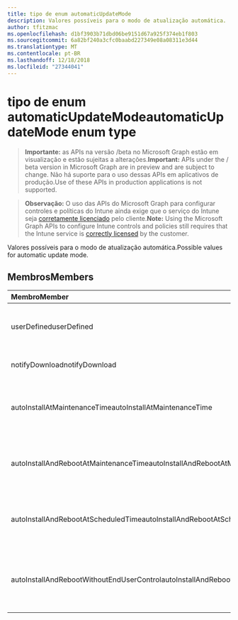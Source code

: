 ```yaml
---
title: tipo de enum automaticUpdateMode
description: Valores possíveis para o modo de atualização automática.
author: tfitzmac
ms.openlocfilehash: d1bf3903b71dbd06be9151d67a925f374eb1f803
ms.sourcegitcommit: 6a82bf240a3cfc0baabd227349e08a08311e3d44
ms.translationtype: MT
ms.contentlocale: pt-BR
ms.lasthandoff: 12/18/2018
ms.locfileid: "27344041"
---
```

# <a name="automaticupdatemode-enum-type"></a><span data-ttu-id="fd088-103">tipo de enum automaticUpdateMode</span><span class="sxs-lookup"><span data-stu-id="fd088-103">automaticUpdateMode enum type</span></span>

> <span data-ttu-id="fd088-104">**Importante:** as APIs na versão /beta no Microsoft Graph estão em visualização e estão sujeitas a alterações.</span><span class="sxs-lookup"><span data-stu-id="fd088-104">**Important:** APIs under the / beta version in Microsoft Graph are in preview and are subject to change.</span></span> <span data-ttu-id="fd088-105">Não há suporte para o uso dessas APIs em aplicativos de produção.</span><span class="sxs-lookup"><span data-stu-id="fd088-105">Use of these APIs in production applications is not supported.</span></span>

> <span data-ttu-id="fd088-106">**Observação:** O uso das APIs do Microsoft Graph para configurar controles e políticas do Intune ainda exige que o serviço do Intune seja [corretamente licenciado](https://go.microsoft.com/fwlink/?linkid=839381) pelo cliente.</span><span class="sxs-lookup"><span data-stu-id="fd088-106">**Note:** Using the Microsoft Graph APIs to configure Intune controls and policies still requires that the Intune service is [correctly licensed](https://go.microsoft.com/fwlink/?linkid=839381) by the customer.</span></span>

<span data-ttu-id="fd088-107">Valores possíveis para o modo de atualização automática.</span><span class="sxs-lookup"><span data-stu-id="fd088-107">Possible values for automatic update mode.</span></span>
## <a name="members"></a><span data-ttu-id="fd088-108">Membros</span><span class="sxs-lookup"><span data-stu-id="fd088-108">Members</span></span>
|<span data-ttu-id="fd088-109">Membro</span><span class="sxs-lookup"><span data-stu-id="fd088-109">Member</span></span>|<span data-ttu-id="fd088-110">Valor</span><span class="sxs-lookup"><span data-stu-id="fd088-110">Value</span></span>|<span data-ttu-id="fd088-111">Descrição</span><span class="sxs-lookup"><span data-stu-id="fd088-111">Description</span></span>|
|:---|:---|:---|
|<span data-ttu-id="fd088-112">userDefined</span><span class="sxs-lookup"><span data-stu-id="fd088-112">userDefined</span></span>|<span data-ttu-id="fd088-113">0</span><span class="sxs-lookup"><span data-stu-id="fd088-113">0</span></span>|<span data-ttu-id="fd088-114">Definido pelo usuário, valor padrão, sem intenção.</span><span class="sxs-lookup"><span data-stu-id="fd088-114">User Defined, default value, no intent.</span></span>|
|<span data-ttu-id="fd088-115">notifyDownload</span><span class="sxs-lookup"><span data-stu-id="fd088-115">notifyDownload</span></span>|<span data-ttu-id="fd088-116">1</span><span class="sxs-lookup"><span data-stu-id="fd088-116">1</span></span>|<span data-ttu-id="fd088-117">Notifica baixados.</span><span class="sxs-lookup"><span data-stu-id="fd088-117">Notify on download.</span></span>|
|<span data-ttu-id="fd088-118">autoInstallAtMaintenanceTime</span><span class="sxs-lookup"><span data-stu-id="fd088-118">autoInstallAtMaintenanceTime</span></span>|<span data-ttu-id="fd088-119">2</span><span class="sxs-lookup"><span data-stu-id="fd088-119">2</span></span>|<span data-ttu-id="fd088-120">Instalar automaticamente em tempo de manutenção.</span><span class="sxs-lookup"><span data-stu-id="fd088-120">Auto-install at maintenance time.</span></span>|
|<span data-ttu-id="fd088-121">autoInstallAndRebootAtMaintenanceTime</span><span class="sxs-lookup"><span data-stu-id="fd088-121">autoInstallAndRebootAtMaintenanceTime</span></span>|<span data-ttu-id="fd088-122">3</span><span class="sxs-lookup"><span data-stu-id="fd088-122">3</span></span>|<span data-ttu-id="fd088-123">Instalar automaticamente e reinicialize em tempo de manutenção.</span><span class="sxs-lookup"><span data-stu-id="fd088-123">Auto-install and reboot at maintenance time.</span></span>|
|<span data-ttu-id="fd088-124">autoInstallAndRebootAtScheduledTime</span><span class="sxs-lookup"><span data-stu-id="fd088-124">autoInstallAndRebootAtScheduledTime</span></span>|<span data-ttu-id="fd088-125">4</span><span class="sxs-lookup"><span data-stu-id="fd088-125">4</span></span>|<span data-ttu-id="fd088-126">Instalar automaticamente e reinicialize no horário agendado.</span><span class="sxs-lookup"><span data-stu-id="fd088-126">Auto-install and reboot at scheduled time.</span></span>|
|<span data-ttu-id="fd088-127">autoInstallAndRebootWithoutEndUserControl</span><span class="sxs-lookup"><span data-stu-id="fd088-127">autoInstallAndRebootWithoutEndUserControl</span></span>|<span data-ttu-id="fd088-128">5</span><span class="sxs-lookup"><span data-stu-id="fd088-128">5</span></span>|<span data-ttu-id="fd088-129">Instalar automaticamente e reinicie sem controle de usuário final</span><span class="sxs-lookup"><span data-stu-id="fd088-129">Auto-install and restart without end-user control</span></span>|





